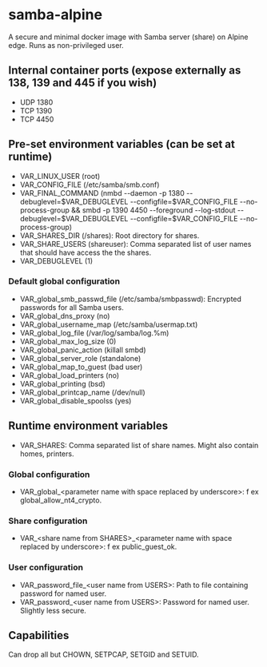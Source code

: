 # samba-alpine
A secure and minimal docker image with Samba server (share) on Alpine edge. Runs as non-privileged user.

## Internal container ports (expose externally as 138, 139 and 445 if you wish)
* UDP 1380
* TCP 1390
* TCP 4450

## Pre-set environment variables (can be set at runtime)
* VAR_LINUX_USER (root)
* VAR_CONFIG_FILE (/etc/samba/smb.conf)
* VAR_FINAL_COMMAND (nmbd --daemon -p 1380 --debuglevel=\$VAR_DEBUGLEVEL --configfile=\$VAR_CONFIG_FILE --no-process-group && smbd -p 1390 4450 --foreground --log-stdout --debuglevel=\$VAR_DEBUGLEVEL --configfile=\$VAR_CONFIG_FILE --no-process-group)
* VAR_SHARES_DIR (/shares): Root directory for shares.
* VAR_SHARE_USERS (shareuser): Comma separated list of user names that should have access the the shares.
* VAR_DEBUGLEVEL (1)

### Default global configuration
* VAR_global_smb_passwd_file (/etc/samba/smbpasswd): Encrypted passwords for all Samba users.
* VAR_global_dns_proxy (no)
* VAR_global_username_map (/etc/samba/usermap.txt)
* VAR_global_log_file (/var/log/samba/log.%m)
* VAR_global_max_log_size (0)
* VAR_global_panic_action (killall smbd)
* VAR_global_server_role (standalone)
* VAR_global_map_to_guest (bad user)
* VAR_global_load_printers (no)
* VAR_global_printing (bsd)
* VAR_global_printcap_name (/dev/null)
* VAR_global_disable_spoolss (yes)

## Runtime environment variables
* VAR_SHARES: Comma separated list of share names. Might also contain homes, printers.
### Global configuration
* VAR_global_&lt;parameter name with space replaced by underscore&gt;: f ex global_allow_nt4_crypto.
### Share configuration
* VAR_&lt;share name from SHARES&gt;_&lt;parameter name with space replaced by underscore&gt;: f ex public_guest_ok.
### User configuration
* VAR_password&#95;file_&lt;user name from USERS&gt;: Path to file containing password for named user.
* VAR_password_&lt;user name from USERS&gt;: Password for named user. Slightly less secure.

## Capabilities
Can drop all but CHOWN, SETPCAP, SETGID and SETUID.
